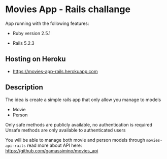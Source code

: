 # Movies App - Rails challange

App running with the following features:

* Ruby version 2.5.1

* Rails 5.2.3


## Hosting on Heroku

* https://movies-app-rails.herokuapp.com

## Description

The idea is create a simple rails app that only allow you manage to models
* Movie
* Person

Only safe methods are publicly available, no authentication is required
Unsafe methods are only available to authenticated users

You will be able to manage both movie and person models through `movies-api-rails`
read more about API here: https://github.com/gamassimino/movies_api
